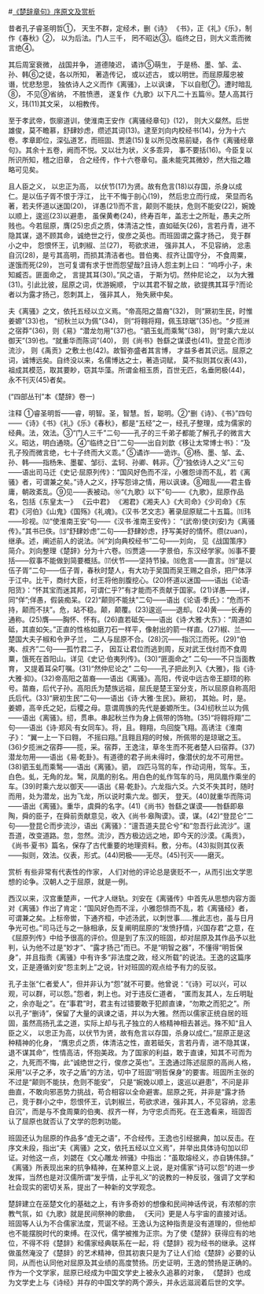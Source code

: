 #[《楚辞章句》序原文及赏析](https://www.vrrw.net/wx/14330.html)

昔者孔子睿圣明哲①， 天生不群，定经术，删《诗》 《书》，正《礼》《乐》，制作《春秋》②， 以为后法。门人三千， 罔不昭达③。临终之日，则大义乖而微言绝④。

其后周室衰微， 战国并争， 道德陵迟， 谲诈⑤萌生， 于是杨、墨、邹、孟、孙、韩⑥之徒，各以所知， 著造传记， 或以述古， 或以明世。而屈原履忠被谮，忧悲愁思， 独依诗人之义而作《离骚》，上以讽谏， 下以自慰⑦。遭时暗乱⑧， 不见⑨省纳， 不胜愤懑， 遂复作《九歌》以下凡二十五篇⑩。楚人高其行义，玮(11)其文采， 以相教传。

至于孝武帝，恢廓道训，使淮南王安作《离骚经章句》(12)， 则大义粲然。后世雄俊，莫不瞻慕，舒肆妙虑，缵述其词(13)。逮至刘向内校经书(14)，分为十六卷。孝章即位，深弘道艺，而班固、贾逵(15)复以所见改易前疑，各作《离骚经章句》。其余十五卷，阙而不悦。又以壮为状，义多乖异， 事不要括(16)。今臣复以所识所知，稽之旧章， 合之经传，作十六卷章句。虽未能究其微妙，然大指之趣略可见矣。

且人臣之义， 以忠正为高， 以伏节(17)为贤。故有危言(18)以存国，杀身以成仁。是以伍子胥不恨于浮江， 比干不悔于剖心(19)， 然后忠立而行成， 荣显而名著，若夫怀道以迷国(20)， 详愚(21)而不言，颠则不能扶，危则不能安(22)，婉娩以顺上，逡巡(23)以避患， 虽保黄耇(24)，终寿百年，盖志士之所耻，愚夫之所贱也。今若屈原，膺(25)忠贞之质，体清洁之性，直如砥矢(26)，言若丹青，进不隐其谋，退不顾其命，诚绝世之行，俊彦之英也。而班固谓之露才扬己， 竞于群小之中， 怨恨怀王，讥刺椒、兰(27)， 苟欲求进， 强非其人， 不见容纳， 忿恚自沉(28)，是亏其高明，而损其清洁者也。昔伯夷、叔齐让国守分， 不食周粟，遂饿而死(29)， 岂可复谓有求于世而怨望哉?且诗人怨主刺上曰： “呜呼小子，未知臧否。匪面命之， 言提其耳(30)。”风之语， 于斯为切。然仲尼论之， 以为大雅(31)。引此比彼，屈原之词，优游婉顺， 宁以其君不智之故，欲提携其耳乎?而论者以为露才扬己，怨刺其上， 强非其人， 殆失厥中矣。

夫《离骚》之文，依托五经以立义焉。“帝高阳之苗裔”(32)， 则“厥初生民，时惟姜嫄”(33)也， “纫秋兰以为佩”(34)， 则“将翱将翔，佩玉琼琚”(35)也。“夕揽洲之宿莽”(36)，则《易》“潜龙勿用”(37)也。“驷玉虬而乘鹥”(38)， 则“时乘六龙以御天”(39)也。“就重华而陈词”(40)， 则《尚书》咎繇之谋谟也(41)。登昆仑而涉流沙， 则《禹贡》之敷土也(42)。故智弥盛者其言博， 才益多者其识远。屈原之词，诚博远矣。自终没以来，名儒博达之士，著造词赋， 莫不拟则其仪表(43)，祖成其模范，取其要眇，窃其华藻。所谓金相玉质，百世无匹，名垂罔极(44)，永不刊灭(45)者矣。

(“四部丛刊”本《楚辞》卷一)



注释 ①睿圣明哲——睿，明智。圣，智慧。哲，聪明。②“删《诗》、《书》”四句——《诗》《书》《礼》《乐》《春秋》，都是“五经”之一，经孔子整理，成为儒家的经典。法，效法。③“门人三千”二句——孔子的三千弟子都能了解孔子的微言大义。昭达，明白通晓。④“临终之日”二句——出自刘歆《移让太常博士书》：“及孔子殁而微言绝，七十子终而大义乖。” ⑤谲诈——诡诈。⑥杨、墨、邹、孟、孙、韩——指杨朱、墨翟、邹衍、孟轲、孙卿、韩非。⑦“独依诗人之义”三句——语出司马迁《史记·屈原列传》：“国风好色而不淫，小雅怨诽而不乱，若《离骚》者，可谓兼之矣。”诗人之义，抒写怨诽之情，用以讽谏。⑧暗乱——君主昏庸，朝政紊乱。⑨见——表被动。⑩“《九歌》以下”句——《九歌》，屈原作品名，包括《东皇太一》 《云中君》 《湘君》《湘夫人》《大司命》《少司命》《东君》《河伯》《山鬼》《国殇》《礼魂》。《汉书·艺文志》著录屈原赋二十五篇。⑾玮——珍视。⑿“使淮南王安”句——《汉书·淮南王安传》： “(武帝)使(刘安)为《离骚传》。”其书已佚。⒀“舒肆妙虑”二句——舒肆妙虑，抒写美好的情怀。缵(zuan)，继承。述，阐述前人的说法。⒁“刘向典校经书”二句——刘向， 见《战国策序》简介。刘向整理《楚辞》分为十六卷。⒂贾逵——字景伯，东汉经学家。⒃事不要括——叙事不能做到简要概括。⒄伏节——坚持节操。⒅危言——直言。⒆“是以伍子胥”二句——伍子胥，春秋时楚人，有大功于吴国而吴王赐之自杀，把尸体浮于江中。比干，商纣大臣，纣王将他剖腹挖心。(20)怀道以迷国——语出《论语·阳货》：“怀其宝而迷其邦，可谓仁乎?”有才能而不贡献于国家。(21)详愚——详，同“佯”;佯愚，假装痴呆。(22)“颠则不能扶”二句——语出《论语·季氏》：“危而不持，颠而不扶”。危，站不稳。颠，颠覆。(23)逡巡——退却。(24)黄——长寿的通称。(25)膺——胸怀、怀有。(26)直若砥矢——语出《诗·大雅·大东》：“周道如砥，其直如矢。”正直的性格如磨刀石一样平，像射出的箭一样直。(27)椒、兰——楚国大夫子椒和令尹子兰， 二人与屈原不合。(28)沉——指沉江而死。(29)“伯夷、叔齐”二句——孤竹君二子， 因互让君位而逃到周，反对武王伐纣而不食周粟，饿死在首阳山。详见《史记·伯夷列传》。(30)“匪面命之” 二句——不只当面教育， 又提着耳朵叮嘱。(31)“然仲尼论之” 二句——孔子把此列入《大雅》，指《诗·大雅·抑》。(32)帝高阳之苗裔——语出《离骚》。高阳，传说中远古帝王颛顼的称号。苗裔，后代子孙。高阳氏为楚族远祖，屈氏是楚王室分支，所以屈原自称高阳氏后代。(33)“厥初生民”二句——语出《诗·大雅·生民》。厥初， 其始。时，是。姜嫄，高辛氏之妃，后稷之母。意谓周族的先代是姜嫄所生。(34)纫秋兰以为佩——语出《离骚》。纫，贯串。串起秋兰作为身上佩带的饰物。(35)“将翱将翔”二句——语出《诗·郑风·有女同车》。将，且。翱翔，鸟回旋飞翔。高诱注《淮南子》： “翼一上一下曰翱， 不摇曰翔。”且翱且翔的时候，所佩带的是琼琚之玉。(36)夕揽洲之宿莽——揽，采。宿莽，王逸注，草冬生而不死者楚人曰宿莽。(37)潜龙勿用——语出《易·乾卦》。有道德的君子尚未得时，像潜伏的龙不可用世。(38)驷玉虬而乘鹥——语出《离骚》。驷， 四匹马驾的车，作动词用，驾车。玉，白色。虬，无角的龙。鹥，凤凰的别名。用白色的虬作驾车的马，用凤凰作乘坐的车。(39)时乘六龙以御天——语出《易·乾卦》。六龙指六爻。六爻不失其时，随时而用，处为潜龙，出为飞龙，所以说时乘六龙。御天， 登天。(40)就重华而陈词——语出《离骚》。重华，虞舜的名字。(41)《尚书》咎繇之谋谟——咎繇即皋陶，舜的臣子，在舜前贡献意见，收入《尚书·皋陶谟》。谟，谋。(42)“登昆仑”二句——登昆仑而步流沙，语出《离骚》：“邅吾道夫昆仑兮”和“忽吾行此流沙”。邅吾道，改变道路。忽，忽然。流沙，西方极边远之地，即今天的沙漠。《禹贡》， 《尚书·夏书》篇名，保存了古代重要的地理资料。敷，分布。(43)拟则其仪表——拟则，效法。仪表，形式。(44)罔极——无尽。(45)刊灭——磨灭。

赏析 有些非常有代表性的作家， 人们对他的评论总是褒贬不一，从而引出文学思想的论争。汉朝人之于屈原，就是一例。

西汉以来，汉宫重楚声，一代才人继轨。刘安在《离骚传》中首先从思想内容方面对《离骚》作出了肯定：“国风好色而不淫，小雅怨悱而不乱，若《离骚经》者，可谓兼之矣。上标帝喾，下通齐桓，中述汤武，以刺世事……推此志也，虽与日月争光可也。”司马迁与之一脉相承，反复阐明屈原的“发愤抒情，兴国存君”之意，在《屈原列传》中给予很高的评价。但是到了东汉的班固，却对屈原及其作品予以批判，认为他不过是“妙才”、“露才扬己”而已。不是“明智之器”，不懂得“明哲保身”，并且指责《离骚》中有许多“非法度之政，经义所载”的说法。王逸的这篇序文，正是遵循刘安“怨主刺上”之说，针对班固的观点给予有力的反驳。

孔子主张“仁者爱人”，但并非认为“怨”就不可要。他曾说：“《诗》可以兴，可以观，可以群，可以怨。”怨者，刺上也。对于违反仁道者， “匿而友其人，左丘明耻之，余亦耻之”。在“事君”时，君主有过错要敢于犯颜直谏，“勿欺之而犯之”。所以孔子“删诗”，保留了大量的讽谏之语，并以为大雅。然而以儒家正统自居的班固，虽然高扬孔孟之道，实际上却与孔子独立的人格精神相去甚远。殊不知“且人臣之义， 以忠正为高，以伏节为贤，故有危言以存国，杀身以成仁。”屈原正是这种精神的化身， “膺忠贞之质，体清洁之性，直若砥矢，言若丹青，进不隐其谋，退不谋其命”，性情高洁，怀抱美政。为了国家的利益，敢于直谏，知其不可而为之，九死而不悔，此“诚绝世之行，俊彦之英也”。王逸通过陈述屈原的高尚人格，采用“以子之矛，攻子之盾”的方法，切中了班固“明哲保身”的要害。班固所主张的不过是“颠则不能扶，危则不能安”， 只是“婉娩以顺上，逡巡以避患”，不问是非曲直，不敢向邪恶势力挑战，苟合相容以全命避害。屈原之死，并非是“露才扬己，竞于群小之中，怨恨怀王，讥刺椒兰，苟欲求进，强非其人，不见容纳，忿恚自沉”，而是与不食周粟的伯夷、叔齐一样，为守忠贞而死。在王逸看来，班固否认了屈原也就否认了文学的怨刺功能。

班固还认为屈原的作品多“虚无之语”，不合经传。王逸也引经据典，加以反击。在序文未段，指出“夫《离骚》之文，依托五经以立义焉”，并举出具体诗句加以印证。对他这一点，刘勰在《文心雕龙·辨骚》中指出：“虽取熔经义，亦自铸伟辞。” 《离骚》所表现出来的抗争精神，在某种意义上说，是对儒家“诗可以怨”的进一步发挥，当然也是对汉儒所谓“发乎情，止乎礼义”的说教的一种反驳，强调了文学和社会现实的密切关系，提出了一种新的文学观念。

楚辞建立在巫楚文化的基础之上，有许多奇妙的想像和民间神话传说，有浓郁的宗教气氛，如《九歌》就是民间祭神的歌曲， 《天问》更是人与宇宙的直接对话。班固等人认为不合儒家法度，荒诞不经。王逸认为这种指责是没有道理的，但他却也不能摆脱时代的束缚。在汉代，儒学被推为正宗。为了使《楚辞》获得应有的地位，不得不将《楚辞》和儒家经典联系在一起，将《楚辞》视为经书的继承。这样做虽然淹没了《楚辞》的艺术精神，但其初衷只是为了让人们给《楚辞》必要的认同，从而也认同他对屈原及其业绩的高度赞扬。历史证明，王逸的赞扬是正确的。作为一个文学家，屈原已经成为中国文学史上被永久追慕的对象， 《楚辞》也成为文学史上与《诗经》并存的中国文学的两个源头，并永远滋润着后世的文学。

